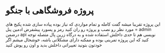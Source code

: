 # پروژه فروشگاهی با جنگو
این پروژه تقریبا میشه گفت کامله و تمام مواردی که نیاز بوده پیاده سازی شده
پکیج های مورد نظر رو نصب و پروژه رو ران کنید
رمز و پسورد پیشفرض ادمین پنل = admin
درضمن api نویسی هم تا حدی داخلش استفاده شده و به درگاه زرین پال متصله
توجه کنید که این پروژه تمرینی بوده و ممکنه دارای مشکلاتی باشه، خوشحال میشم اگر خودتون بتونید تغییراتی داخلش بدید و اون رو پوش کنید
